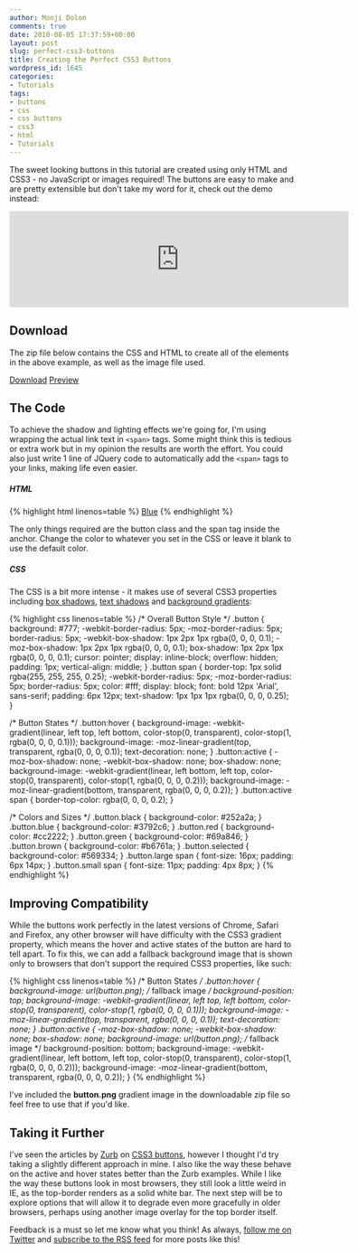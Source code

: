 ```yaml
---
author: Monji Dolon
comments: true
date: 2010-08-05 17:37:59+00:00
layout: post
slug: perfect-css3-buttons
title: Creating the Perfect CSS3 Buttons
wordpress_id: 1645
categories:
- Tutorials
tags:
- buttons
- css
- css buttons
- css3
- html
- Tutorials
---
```


The sweet looking buttons in this tutorial are created using only HTML and CSS3 - no JavaScript or images required!  The buttons are easy to make and are pretty extensible but don't take my word for it, check out the demo instead:

<iframe width="600" height="170" src="http://devgrow.com/examples/css3buttons/embed.html" style="border:none;" frameborder="0" marginheight="0" marginwidth="0" style="margin: 30px 0 0;"></iframe>

## Download

The zip file below contains the CSS and HTML to create all of the elements in the above example, as well as the image file used.

<div class="download top">
  <a href="http://devgrow.com/examples/css3buttons/css3buttons.zip" class="primary">Download</a>
  <a href="http://devgrow.com/examples/css3buttons/" class="secondary">Preview</a>
</div>

## The Code

To achieve the shadow and lighting effects we're going for, I'm using wrapping the actual link text in `<span>` tags.  Some might think this is tedious or extra work but in my opinion the results are worth the effort.  You could also just write 1 line of JQuery code to automatically add the `<span>` tags to your links, making life even easier.

##### HTML

{% highlight html linenos=table %}
<a href='#' class='button blue'><span>Blue</span></a>
{% endhighlight %}

The only things required are the button class and the span tag inside the anchor.  Change the color to whatever you set in the CSS or leave it blank to use the default color.

##### CSS

The CSS is a bit more intense - it makes use of several CSS3 properties including [box shadows](http://www.css3.info/preview/box-shadow/), [text shadows](http://www.css3.info/preview/text-shadow/) and [background gradients](http://css-tricks.com/css3-gradients/):

{% highlight css linenos=table %}
/* Overall Button Style */
.button {
	background: #777;
	-webkit-border-radius: 5px;
	-moz-border-radius: 5px;
	border-radius: 5px;
	-webkit-box-shadow: 1px 2px 1px rgba(0, 0, 0, 0.1);
	-moz-box-shadow: 1px 2px 1px rgba(0, 0, 0, 0.1);
	box-shadow: 1px 2px 1px rgba(0, 0, 0, 0.1);
	cursor: pointer;
	display: inline-block;
	overflow: hidden;
	padding: 1px;
	vertical-align: middle;
	}
.button span {
	border-top: 1px solid rgba(255, 255, 255, 0.25);
	-webkit-border-radius: 5px;
	-moz-border-radius: 5px;
	border-radius: 5px;
	color: #fff;
	display: block;
	font: bold 12px 'Arial', sans-serif;
	padding: 6px 12px;
	text-shadow: 1px 1px 1px rgba(0, 0, 0, 0.25);
	}

/* Button States */
.button:hover {
	background-image: -webkit-gradient(linear, left top, left bottom, color-stop(0, transparent), color-stop(1, rgba(0, 0, 0, 0.1)));
	background-image: -moz-linear-gradient(top, transparent, rgba(0, 0, 0, 0.1));
	text-decoration: none;
	}
.button:active {
	-moz-box-shadow: none;
	-webkit-box-shadow: none;
	box-shadow: none;
	background-image: -webkit-gradient(linear, left bottom, left top, color-stop(0, transparent), color-stop(1, rgba(0, 0, 0, 0.2)));
	background-image: -moz-linear-gradient(bottom, transparent, rgba(0, 0, 0, 0.2));
	}
.button:active span {
	border-top-color: rgba(0, 0, 0, 0.2);
	}

/* Colors and Sizes */
.button.black { background-color: #252a2a; }
.button.blue { background-color: #3792c6; }
.button.red { background-color: #cc2222; }
.button.green { background-color: #69a846; }
.button.brown { background-color: #b6761a; }
.button.selected { background-color: #569334; }
.button.large span { font-size: 16px;  padding: 6px 14px; }
.button.small span { font-size: 11px;  padding: 4px 8px; }
{% endhighlight %}

## Improving Compatibility

While the buttons work perfectly in the latest versions of Chrome, Safari and Firefox, any other browser will have difficulty with the CSS3 gradient property, which means the hover and active states of the button are hard to tell apart.  To fix this, we can add a fallback background image that is shown only to browsers that don't support the required CSS3 properties, like such:

{% highlight css linenos=table %}
/* Button States */
.button:hover {
	background-image: url(button.png); /* fallback image */
	background-position: top;
	background-image: -webkit-gradient(linear, left top, left bottom, color-stop(0, transparent), color-stop(1, rgba(0, 0, 0, 0.1)));
	background-image: -moz-linear-gradient(top, transparent, rgba(0, 0, 0, 0.1));
	text-decoration: none;
	}
.button:active {
	-moz-box-shadow: none;
	-webkit-box-shadow: none;
	box-shadow: none;
	background-image: url(button.png); /* fallback image */
	background-position: bottom;
	background-image: -webkit-gradient(linear, left bottom, left top, color-stop(0, transparent), color-stop(1, rgba(0, 0, 0, 0.2)));
	background-image: -moz-linear-gradient(bottom, transparent, rgba(0, 0, 0, 0.2));
	}
{% endhighlight %}

I've included the **button.png** gradient image in the downloadable zip file so feel free to use that if you'd like.

## Taking it Further

I've seen the articles by [Zurb](http://www.zurb.com/) on [CSS3 buttons](http://www.zurb.com/blog_uploads/0000/0617/buttons-03.html), however I thought I'd try taking a slightly different approach in mine.  I also like the way these behave on the active and hover states better than the Zurb examples.  While I like the way these buttons look in most browsers, they still look a little weird in IE, as the top-border renders as a solid white bar.  The next step will be to explore options that will allow it to degrade even more gracefully in older browsers, perhaps using another image overlay for the top border itself.

Feedback is a must so let me know what you think!  As always, [follow me on Twitter](http://twitter.com/ThinkDevGrow) and [subscribe to the RSS feed](http://feeds.feedburner.com/devgrow) for more posts like this!